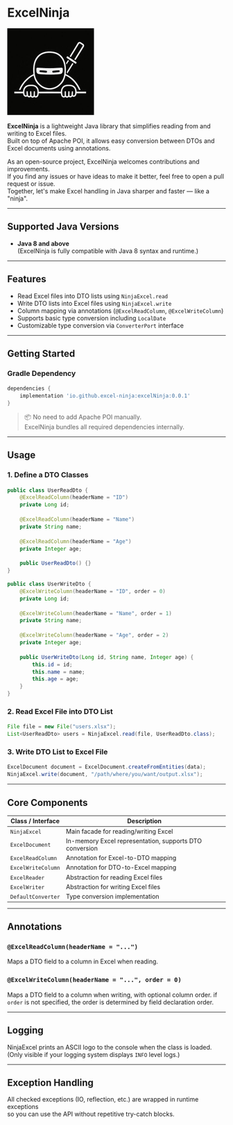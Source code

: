 # ExcelNinja

<img src="src/main/resources/logo.jpeg" alt="ExcelNinja Logo" width="200" />

**ExcelNinja** is a lightweight Java library that simplifies reading from and writing to Excel files.  
Built on top of Apache POI, it allows easy conversion between DTOs and Excel documents using annotations.

As an open-source project, ExcelNinja welcomes contributions and improvements.  
If you find any issues or have ideas to make it better, feel free to open a pull request or issue.  
Together, let's make Excel handling in Java sharper and faster — like a "ninja".

---

## Supported Java Versions

- **Java 8 and above**  
  (ExcelNinja is fully compatible with Java 8 syntax and runtime.)

---

## Features

- Read Excel files into DTO lists using `NinjaExcel.read`
- Write DTO lists into Excel files using `NinjaExcel.write`
- Column mapping via annotations (`@ExcelReadColumn`, `@ExcelWriteColumn`)
- Supports basic type conversion including `LocalDate`
- Customizable type conversion via `ConverterPort` interface

---

## Getting Started

### Gradle Dependency

```groovy
dependencies {
    implementation 'io.github.excel-ninja:excelNinja:0.0.1'
}
```

> 📦 No need to add Apache POI manually.  
> ExcelNinja bundles all required dependencies internally.

---

## Usage

### 1. Define a DTO Classes

```java
public class UserReadDto {
    @ExcelReadColumn(headerName = "ID")
    private Long id;

    @ExcelReadColumn(headerName = "Name")
    private String name;

    @ExcelReadColumn(headerName = "Age")
    private Integer age;

    public UserReadDto() {}
}
```

```java
public class UserWriteDto {
    @ExcelWriteColumn(headerName = "ID", order = 0)
    private Long id;

    @ExcelWriteColumn(headerName = "Name", order = 1)
    private String name;

    @ExcelWriteColumn(headerName = "Age", order = 2)
    private Integer age;

    public UserWriteDto(Long id, String name, Integer age) {
        this.id = id;
        this.name = name;
        this.age = age;
    }
}
```

### 2. Read Excel File into DTO List

```java
File file = new File("users.xlsx");
List<UserReadDto> users = NinjaExcel.read(file, UserReadDto.class);
```

### 3. Write DTO List to Excel File

```java
ExcelDocument document = ExcelDocument.createFromEntities(data);
NinjaExcel.write(document, "/path/where/you/want/output.xlsx");
```

---

## Core Components

| Class / Interface      | Description |
|------------------------|-------------|
| `NinjaExcel`           | Main facade for reading/writing Excel |
| `ExcelDocument`        | In-memory Excel representation, supports DTO conversion |
| `ExcelReadColumn`      | Annotation for Excel-to-DTO mapping |
| `ExcelWriteColumn`     | Annotation for DTO-to-Excel mapping |
| `ExcelReader`          | Abstraction for reading Excel files |
| `ExcelWriter`          | Abstraction for writing Excel files |
| `DefaultConverter`     | Type conversion implementation |

---

## Annotations

### `@ExcelReadColumn(headerName = "...")`

Maps a DTO field to a column in Excel when reading.

### `@ExcelWriteColumn(headerName = "...", order = 0)`

Maps a DTO field to a column when writing, with optional column order.
if `order` is not specified, the order is determined by field declaration order.

---

## Logging

NinjaExcel prints an ASCII logo to the console when the class is loaded.  
(Only visible if your logging system displays `INFO` level logs.)

---

## Exception Handling

All checked exceptions (IO, reflection, etc.) are wrapped in runtime exceptions  
so you can use the API without repetitive try-catch blocks.
